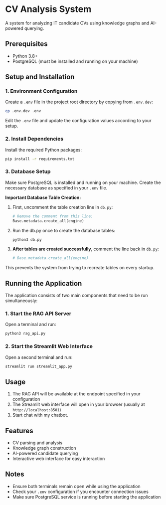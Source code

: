 # CV Analysis System

A system for analyzing IT candidate CVs using knowledge graphs and AI-powered querying.

## Prerequisites

- Python 3.8+
- PostgreSQL (must be installed and running on your machine)

## Setup and Installation

### 1. Environment Configuration

Create a `.env` file in the project root directory by copying from `.env.dev`:

```bash
cp .env.dev .env
```

Edit the `.env` file and update the configuration values according to your setup.

### 2. Install Dependencies

Install the required Python packages:

```bash
pip install -r requirements.txt
```

### 3. Database Setup

Make sure PostgreSQL is installed and running on your machine. Create the necessary database as specified in your `.env` file.

**Important Database Table Creation:**

1. First, uncomment the table creation line in `db.py`:
   ```python
   # Remove the comment from this line:
   Base.metadata.create_all(engine)
   ```

2. Run the db.py once to create the database tables:
   ```bash
   python3 db.py
   ```

3. **After tables are created successfully**, comment the line back in `db.py`:
   ```python
   # Base.metadata.create_all(engine)
   ```

This prevents the system from trying to recreate tables on every startup.

## Running the Application

The application consists of two main components that need to be run simultaneously:

### 1. Start the RAG API Server

Open a terminal and run:

```bash
python3 rag_api.py
```

### 2. Start the Streamlit Web Interface

Open a second terminal and run:

```bash
streamlit run streamlit_app.py
```

## Usage

1. The RAG API will be available at the endpoint specified in your configuration
2. The Streamlit web interface will open in your browser (usually at `http://localhost:8501`)
3. Start chat with my chatbot.

## Features

- CV parsing and analysis
- Knowledge graph construction
- AI-powered candidate querying
- Interactive web interface for easy interaction

## Notes

- Ensure both terminals remain open while using the application
- Check your `.env` configuration if you encounter connection issues
- Make sure PostgreSQL service is running before starting the application
